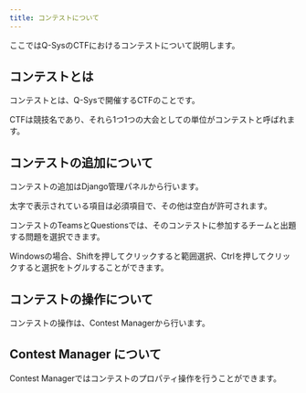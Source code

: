 ```yaml
---
title: コンテストについて
---
```


ここではQ-SysのCTFにおけるコンテストについて説明します。

## コンテストとは

コンテストとは、Q-Sysで開催するCTFのことです。

CTFは競技名であり、それら1つ1つの大会としての単位がコンテストと呼ばれます。

## コンテストの追加について

コンテストの追加はDjango管理パネルから行います。

太字で表示されている項目は必須項目で、その他は空白が許可されます。

コンテストのTeamsとQuestionsでは、そのコンテストに参加するチームと出題する問題を選択できます。

Windowsの場合、Shiftを押してクリックすると範囲選択、Ctrlを押してクリックすると選択をトグルすることができます。

## コンテストの操作について

コンテストの操作は、Contest Managerから行います。

## Contest Manager について

Contest Managerではコンテストのプロパティ操作を行うことができます。


